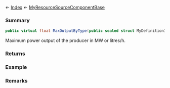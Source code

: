← [Index](Api-Index) ← [MyResourceSourceComponentBase](VRage.Game.Components.MyResourceSourceComponentBase)

### Summary

```csharp
public virtual float MaxOutputByType(public sealed struct MyDefinitionId resourceTypeId)
```

Maximum power output of the producer in MW or litres/h.

### Returns

### Example

### Remarks

